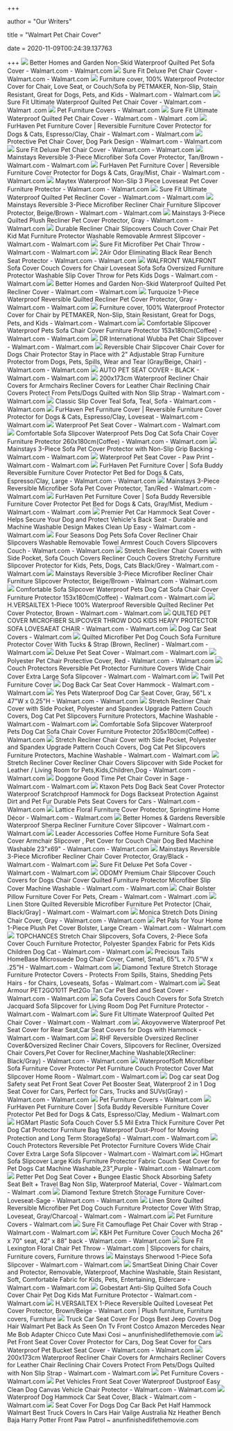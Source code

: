 +++
        
author = "Our Writers"
        
title = "Walmart Pet Chair Cover"
        
date = 2020-11-09T00:24:39.137763
        
+++
[ ![](https://i5.walmartimages.com/asr/e3024fc2-624b-4106-9c92-dbb44ce8b1dd_1.516df79b1ff504dcf2e035ecb54169ae.jpeg?odnWidth=612&odnHeight=612&odnBg=ffffff)](https://i5.walmartimages.com/asr/e3024fc2-624b-4106-9c92-dbb44ce8b1dd_1.516df79b1ff504dcf2e035ecb54169ae.jpeg?odnWidth=612&odnHeight=612&odnBg=ffffff) Better Homes and Garden Non-Skid Waterproof Quilted Pet Sofa Cover - Walmart.com  - Walmart.com
[ ![](https://i5.walmartimages.com/asr/6fe8ce39-0af1-4aba-a8de-3c17c79c4b8c_1.8d57f2f5de45f10d7ad9b37d939dfe19.jpeg?odnWidth=612&odnHeight=612&odnBg=ffffff)](https://i5.walmartimages.com/asr/6fe8ce39-0af1-4aba-a8de-3c17c79c4b8c_1.8d57f2f5de45f10d7ad9b37d939dfe19.jpeg?odnWidth=612&odnHeight=612&odnBg=ffffff) Sure Fit Deluxe Pet Chair Cover - Walmart.com - Walmart.com
[ ![](https://i5.walmartimages.com/asr/69a3c585-20ec-4d2b-b878-5f3fe05c587c_2.0ff0f5d4a79ca7b9d43219dffd15e9b0.jpeg?odnWidth=612&odnHeight=612&odnBg=ffffff)](https://i5.walmartimages.com/asr/69a3c585-20ec-4d2b-b878-5f3fe05c587c_2.0ff0f5d4a79ca7b9d43219dffd15e9b0.jpeg?odnWidth=612&odnHeight=612&odnBg=ffffff) Furniture cover, 100% Waterproof Protector Cover for Chair, Love Seat, or  Couch/Sofa by PETMAKER, Non-Slip, Stain Resistant, Great for Dogs, Pets,  and Kids - Walmart.com - Walmart.com
[ ![](https://i5.walmartimages.com/asr/1e6c9983-0eaf-44ed-a24a-56f3a2614eda_1.cff5515730308460c312d270ca53e72c.jpeg?odnWidth=612&odnHeight=612&odnBg=ffffff)](https://i5.walmartimages.com/asr/1e6c9983-0eaf-44ed-a24a-56f3a2614eda_1.cff5515730308460c312d270ca53e72c.jpeg?odnWidth=612&odnHeight=612&odnBg=ffffff) Sure Fit Ultimate Waterproof Quilted Pet Chair Cover - Walmart.com - Walmart .com
[ ![](https://i5.walmartimages.com/asr/9ce87f7c-df26-445c-9e08-04216361d93c_1.a9189df9ac76bc193012aeee6d43ec52.jpeg?odnHeight=200&odnWidth=200&odnBg=ffffff)](https://i5.walmartimages.com/asr/9ce87f7c-df26-445c-9e08-04216361d93c_1.a9189df9ac76bc193012aeee6d43ec52.jpeg?odnHeight=200&odnWidth=200&odnBg=ffffff) Pet Furniture Covers - Walmart.com
[ ![](https://i5.walmartimages.com/asr/54f640fe-7cf2-4f63-846d-0601e9e99524_1.30fb08f3e07e5362497259fe142010d8.jpeg?odnWidth=612&odnHeight=612&odnBg=ffffff)](https://i5.walmartimages.com/asr/54f640fe-7cf2-4f63-846d-0601e9e99524_1.30fb08f3e07e5362497259fe142010d8.jpeg?odnWidth=612&odnHeight=612&odnBg=ffffff) Sure Fit Ultimate Waterproof Quilted Pet Chair Cover - Walmart.com - Walmart .com
[ ![](https://i5.walmartimages.com/asr/6a25cb3b-02d6-4607-91b2-cc56bf6d88cc_1.bfaf7b076e2e67c6fde54b00f3e55658.jpeg?odnWidth=612&odnHeight=612&odnBg=ffffff)](https://i5.walmartimages.com/asr/6a25cb3b-02d6-4607-91b2-cc56bf6d88cc_1.bfaf7b076e2e67c6fde54b00f3e55658.jpeg?odnWidth=612&odnHeight=612&odnBg=ffffff) FurHaven Pet Furniture Cover | Reversible Furniture Cover Protector for  Dogs & Cats, Espresso/Clay, Chair - Walmart.com - Walmart.com
[ ![](https://i5.walmartimages.com/asr/24ec8966-3f3d-4a25-a33a-5f6ef3e14d07_1.9400cf68222b9fb6bcee8e09f5308480.jpeg?odnWidth=612&odnHeight=612&odnBg=ffffff)](https://i5.walmartimages.com/asr/24ec8966-3f3d-4a25-a33a-5f6ef3e14d07_1.9400cf68222b9fb6bcee8e09f5308480.jpeg?odnWidth=612&odnHeight=612&odnBg=ffffff) Protective Pet Chair Cover, Dog Park Design - Walmart.com - Walmart.com
[ ![](https://i5.walmartimages.com/asr/541d26af-d0ff-4c5c-9824-3b0ea97c2dfd_1.a46ab4009a58aeb55892089944df61c4.jpeg?odnWidth=612&odnHeight=612&odnBg=ffffff)](https://i5.walmartimages.com/asr/541d26af-d0ff-4c5c-9824-3b0ea97c2dfd_1.a46ab4009a58aeb55892089944df61c4.jpeg?odnWidth=612&odnHeight=612&odnBg=ffffff) Sure Fit Deluxe Pet Chair Cover - Walmart.com - Walmart.com
[ ![](https://i5.walmartimages.com/asr/7ad82f56-851f-4c30-93a8-4c00bfb7b7b4_1.20be9fd10c46fb1754d18fead20929b5.jpeg?odnWidth=612&odnHeight=612&odnBg=ffffff)](https://i5.walmartimages.com/asr/7ad82f56-851f-4c30-93a8-4c00bfb7b7b4_1.20be9fd10c46fb1754d18fead20929b5.jpeg?odnWidth=612&odnHeight=612&odnBg=ffffff) Mainstays Reversible 3-Piece Microfiber Sofa Cover Protector, Tan/Brown -  Walmart.com - Walmart.com
[ ![](https://i5.walmartimages.com/asr/efc78259-f09e-4574-9c28-402a250b2df4_1.a6043a58b3183dc3b3f9863ec3c28ed4.jpeg?odnWidth=612&odnHeight=612&odnBg=ffffff)](https://i5.walmartimages.com/asr/efc78259-f09e-4574-9c28-402a250b2df4_1.a6043a58b3183dc3b3f9863ec3c28ed4.jpeg?odnWidth=612&odnHeight=612&odnBg=ffffff) FurHaven Pet Furniture Cover | Reversible Furniture Cover Protector for  Dogs & Cats, Gray/Mist, Chair - Walmart.com - Walmart.com
[ ![](https://i5.walmartimages.com/asr/fdb816df-6c2c-4e2d-b4a4-362015701217_1.6b44e1b3a3e89711b58192ec5f472aaa.jpeg?odnWidth=612&odnHeight=612&odnBg=ffffff)](https://i5.walmartimages.com/asr/fdb816df-6c2c-4e2d-b4a4-362015701217_1.6b44e1b3a3e89711b58192ec5f472aaa.jpeg?odnWidth=612&odnHeight=612&odnBg=ffffff) Maytex Waterproof Non-Slip 3 Piece Loveseat Pet Cover Furniture Protector -  Walmart.com - Walmart.com
[ ![](https://i5.walmartimages.com/asr/0d2a1617-efaf-48e6-a60c-738149654581_1.8c703eed6723109290e2fec5fb3db473.jpeg)](https://i5.walmartimages.com/asr/0d2a1617-efaf-48e6-a60c-738149654581_1.8c703eed6723109290e2fec5fb3db473.jpeg) Sure Fit Ultimate Waterproof Quilted Pet Recliner Cover - Walmart.com -  Walmart.com
[ ![](https://i5.walmartimages.com/asr/087541f6-b16d-4966-8a36-13e1f228f5e7_1.9b30a397962527fa3de848c9f96ecc65.jpeg?odnWidth=612&odnHeight=612&odnBg=ffffff)](https://i5.walmartimages.com/asr/087541f6-b16d-4966-8a36-13e1f228f5e7_1.9b30a397962527fa3de848c9f96ecc65.jpeg?odnWidth=612&odnHeight=612&odnBg=ffffff) Mainstays Reversible 3-Piece Microfiber Recliner Chair Furniture Slipcover  Protector, Beige/Brown - Walmart.com - Walmart.com
[ ![](https://i5.walmartimages.com/asr/0eaadabb-f415-49a7-b9f4-778df690caa4_2.3e8e7896874200c4b7517098a120efe4.jpeg?odnWidth=612&odnHeight=612&odnBg=ffffff)](https://i5.walmartimages.com/asr/0eaadabb-f415-49a7-b9f4-778df690caa4_2.3e8e7896874200c4b7517098a120efe4.jpeg?odnWidth=612&odnHeight=612&odnBg=ffffff) Mainstays 3-Piece Quilted Plush Recliner Pet Cover Protector, Gray - Walmart.com  - Walmart.com
[ ![](https://i5.walmartimages.com/asr/d60edd2e-96b7-430f-af5b-49b57d873a0b.126ac5fd99468afd6e6c7dd3634f7de6.jpeg?odnWidth=612&odnHeight=612&odnBg=ffffff)](https://i5.walmartimages.com/asr/d60edd2e-96b7-430f-af5b-49b57d873a0b.126ac5fd99468afd6e6c7dd3634f7de6.jpeg?odnWidth=612&odnHeight=612&odnBg=ffffff) Durable Recliner Chair Slipcovers Couch Cover Chair Pet Kid Mat Furniture  Protector Washable Removable Armrest Slipcover - Walmart.com - Walmart.com
[ ![](https://i5.walmartimages.com/asr/0423c1d5-42f2-429e-ab79-b27183f40d61_1.7326d4694101c324ef601144363c31b9.jpeg?odnWidth=612&odnHeight=612&odnBg=ffffff)](https://i5.walmartimages.com/asr/0423c1d5-42f2-429e-ab79-b27183f40d61_1.7326d4694101c324ef601144363c31b9.jpeg?odnWidth=612&odnHeight=612&odnBg=ffffff) Sure Fit Microfiber Pet Chair Throw - Walmart.com - Walmart.com
[ ![](https://i5.walmartimages.com/asr/84aee07a-1f9d-475f-a85a-a03d2a35daed_1.1f13fefec0c60461e2bc686af4885512.jpeg?odnWidth=612&odnHeight=612&odnBg=ffffff)](https://i5.walmartimages.com/asr/84aee07a-1f9d-475f-a85a-a03d2a35daed_1.1f13fefec0c60461e2bc686af4885512.jpeg?odnWidth=612&odnHeight=612&odnBg=ffffff) 2Air Odor Eliminating Black Rear Bench Seat Protector - Walmart.com -  Walmart.com
[ ![](https://i5.walmartimages.com/asr/f8f4803f-2770-4102-9b8e-ac9d46a8ad30_1.cc7279f288af90c83838babf0aaae1cb.jpeg?odnWidth=612&odnHeight=612&odnBg=ffffff)](https://i5.walmartimages.com/asr/f8f4803f-2770-4102-9b8e-ac9d46a8ad30_1.cc7279f288af90c83838babf0aaae1cb.jpeg?odnWidth=612&odnHeight=612&odnBg=ffffff) WALFRONT WALFRONT Sofa Cover Couch Covers for Chair Loveseat Sofa Sofa  Oversized Furniture Protector Washable Slip Cover Throw for Pets Kids Dogs  - Walmart.com - Walmart.com
[ ![](https://i5.walmartimages.com/asr/79234b32-09ac-4132-b212-d4ae144f4b78_1.e93c104d6f9d64163addd34d3178866d.jpeg?odnWidth=612&odnHeight=612&odnBg=ffffff)](https://i5.walmartimages.com/asr/79234b32-09ac-4132-b212-d4ae144f4b78_1.e93c104d6f9d64163addd34d3178866d.jpeg?odnWidth=612&odnHeight=612&odnBg=ffffff) Better Homes and Garden Non-Skid Waterproof Quilted Pet Recliner Cover -  Walmart.com - Walmart.com
[ ![](https://i5.walmartimages.com/asr/9b54812b-246e-4c82-bcc7-6045e2195a14_1.acd3b751be1a7948aa68fb1ad39313fc.jpeg?odnWidth=612&odnHeight=612&odnBg=ffffff)](https://i5.walmartimages.com/asr/9b54812b-246e-4c82-bcc7-6045e2195a14_1.acd3b751be1a7948aa68fb1ad39313fc.jpeg?odnWidth=612&odnHeight=612&odnBg=ffffff) Turquoize 1-Piece Waterproof Reversible Quilted Recliner Pet Cover  Protector, Gray - Walmart.com - Walmart.com
[ ![](https://i5.walmartimages.com/asr/e1df4ec0-1114-413c-b857-39957d075217_2.6c1df32bd9539b957a63afecc87a7efe.jpeg?odnWidth=612&odnHeight=612&odnBg=ffffff)](https://i5.walmartimages.com/asr/e1df4ec0-1114-413c-b857-39957d075217_2.6c1df32bd9539b957a63afecc87a7efe.jpeg?odnWidth=612&odnHeight=612&odnBg=ffffff) Furniture cover, 100% Waterproof Protector Cover for Chair by PETMAKER,  Non-Slip, Stain Resistant, Great for Dogs, Pets, and Kids - Walmart.com -  Walmart.com
[ ![](https://i5.walmartimages.com/asr/a7617794-9d8a-44c7-beb7-d48e4dc5c755.d5f781c2555a55b622f8a64e3cd6f853.jpeg?odnWidth=612&odnHeight=612&odnBg=ffffff)](https://i5.walmartimages.com/asr/a7617794-9d8a-44c7-beb7-d48e4dc5c755.d5f781c2555a55b622f8a64e3cd6f853.jpeg?odnWidth=612&odnHeight=612&odnBg=ffffff) Comfortable Slipcover Waterproof Pets Sofa Chair Cover Furniture Protector  153x180cm(Coffee) - Walmart.com - Walmart.com
[ ![](https://i5.walmartimages.com/asr/2e53e92e-ecd9-419c-82ad-d5398b0c542b_1.a4da0e303fb28013de0046b3670fb8b1.jpeg?odnWidth=612&odnHeight=612&odnBg=ffffff)](https://i5.walmartimages.com/asr/2e53e92e-ecd9-419c-82ad-d5398b0c542b_1.a4da0e303fb28013de0046b3670fb8b1.jpeg?odnWidth=612&odnHeight=612&odnBg=ffffff) DR International Wubba Pet Chair Slipcover - Walmart.com - Walmart.com
[ ![](https://i5.walmartimages.com/asr/0bd56388-d248-4f3a-903b-7e2e3ad25f43.30e39bf75532b200cef092913b8707e6.jpeg?odnWidth=612&odnHeight=612&odnBg=ffffff)](https://i5.walmartimages.com/asr/0bd56388-d248-4f3a-903b-7e2e3ad25f43.30e39bf75532b200cef092913b8707e6.jpeg?odnWidth=612&odnHeight=612&odnBg=ffffff) Reversible Chair Slipcover Chair Cover for Dogs Chair Protector Stay in  Place with 2" Adjustable Strap Furniture Protector from Dogs, Pets, Spills,  Wear and Tear (Gray/Beige, Chair) - Walmart.com - Walmart.com
[ ![](https://i5.walmartimages.com/asr/daec34fb-8725-4fbc-a9f6-4d88ef29bffa_1.20205fbc884e4a8f57406de18894688d.jpeg?odnWidth=612&odnHeight=612&odnBg=ffffff)](https://i5.walmartimages.com/asr/daec34fb-8725-4fbc-a9f6-4d88ef29bffa_1.20205fbc884e4a8f57406de18894688d.jpeg?odnWidth=612&odnHeight=612&odnBg=ffffff) AUTO PET SEAT COVER - BLACK - Walmart.com - Walmart.com
[ ![](https://i5.walmartimages.com/asr/6c768502-4e1c-4b69-8866-45406bfcf2cd.1670082768c5c5dbc23655bceca13974.jpeg?odnWidth=612&odnHeight=612&odnBg=ffffff)](https://i5.walmartimages.com/asr/6c768502-4e1c-4b69-8866-45406bfcf2cd.1670082768c5c5dbc23655bceca13974.jpeg?odnWidth=612&odnHeight=612&odnBg=ffffff) 200x173cm Waterproof Recliner Chair Covers for Armchairs Recliner Covers  for Leather Chair Reclining Chair Covers Protect From Pets/Dogs Quilted  with Non Slip Strap - Walmart.com - Walmart.com
[ ![](https://i5.walmartimages.com/asr/b1adfb64-f8ea-4914-ae2d-74481cbd5845_1.948294bd291c2f107c7f80b85d797268.jpeg?odnWidth=450&odnHeight=450&odnBg=ffffff)](https://i5.walmartimages.com/asr/b1adfb64-f8ea-4914-ae2d-74481cbd5845_1.948294bd291c2f107c7f80b85d797268.jpeg?odnWidth=450&odnHeight=450&odnBg=ffffff) Classic Slip Cover Teal Sofa, Teal, Sofa - Walmart.com - Walmart.com
[ ![](https://i5.walmartimages.com/asr/ecc7b641-a703-4c6e-b26c-7e42d011aac2_1.4eb1382e8b8141b537c64d9346ad973b.jpeg?odnWidth=612&odnHeight=612&odnBg=ffffff)](https://i5.walmartimages.com/asr/ecc7b641-a703-4c6e-b26c-7e42d011aac2_1.4eb1382e8b8141b537c64d9346ad973b.jpeg?odnWidth=612&odnHeight=612&odnBg=ffffff) FurHaven Pet Furniture Cover | Reversible Furniture Cover Protector for  Dogs & Cats, Espresso/Clay, Loveseat - Walmart.com - Walmart.com
[ ![](https://i5.walmartimages.com/asr/13cbc0c0-17f3-47c2-8748-c8e22e0de286_1.01db8b3e29ba2e42794cb9767a4465dd.jpeg?odnWidth=612&odnHeight=612&odnBg=ffffff)](https://i5.walmartimages.com/asr/13cbc0c0-17f3-47c2-8748-c8e22e0de286_1.01db8b3e29ba2e42794cb9767a4465dd.jpeg?odnWidth=612&odnHeight=612&odnBg=ffffff) Waterproof Pet Seat Cover - Walmart.com - Walmart.com
[ ![](https://i5.walmartimages.com/asr/cb18be3a-10dc-4457-8fc3-6f6a38410d33.90f4adc30572c97fafb8b85e85bb1cfc.jpeg?odnWidth=612&odnHeight=612&odnBg=ffffff)](https://i5.walmartimages.com/asr/cb18be3a-10dc-4457-8fc3-6f6a38410d33.90f4adc30572c97fafb8b85e85bb1cfc.jpeg?odnWidth=612&odnHeight=612&odnBg=ffffff) Comfortable Sofa Slipcover Waterproof Pets Dog Cat Sofa Chair Cover  Furniture Protector 260x180cm(Coffee) - Walmart.com - Walmart.com
[ ![](https://i5.walmartimages.com/asr/5051db7a-3cb9-4ce1-88ba-04219e0f6df2_1.ab51de25257e60fa3348262d671fff9e.jpeg?odnWidth=612&odnHeight=612&odnBg=ffffff)](https://i5.walmartimages.com/asr/5051db7a-3cb9-4ce1-88ba-04219e0f6df2_1.ab51de25257e60fa3348262d671fff9e.jpeg?odnWidth=612&odnHeight=612&odnBg=ffffff) Mainstays 3-Piece Sofa Pet Cover Protector with Non-Slip Grip Backing -  Walmart.com - Walmart.com
[ ![](https://i5.walmartimages.com/asr/29f75e2c-a7d4-4368-b516-9c1e48b9dc6e_1.22cae793cd1b9fbee6c1ed754f0b46d5.jpeg?odnWidth=612&odnHeight=612&odnBg=ffffff)](https://i5.walmartimages.com/asr/29f75e2c-a7d4-4368-b516-9c1e48b9dc6e_1.22cae793cd1b9fbee6c1ed754f0b46d5.jpeg?odnWidth=612&odnHeight=612&odnBg=ffffff) Waterproof Pet Seat Cover - Paw Print - Walmart.com - Walmart.com
[ ![](https://i5.walmartimages.com/asr/b6dae150-bbf7-4321-bada-954c30a15943_1.c5339c398eddef82573723cd1b41c36f.jpeg?odnWidth=612&odnHeight=612&odnBg=ffffff)](https://i5.walmartimages.com/asr/b6dae150-bbf7-4321-bada-954c30a15943_1.c5339c398eddef82573723cd1b41c36f.jpeg?odnWidth=612&odnHeight=612&odnBg=ffffff) FurHaven Pet Furniture Cover | Sofa Buddy Reversible Furniture Cover  Protector Pet Bed for Dogs & Cats, Espresso/Clay, Large - Walmart.com -  Walmart.com
[ ![](https://i5.walmartimages.com/asr/9c696b4a-8614-4795-9871-5000b2b23cf8_1.de3a76c39e5cfb1b3896d6d78db94c3d.jpeg?odnWidth=612&odnHeight=612&odnBg=ffffff)](https://i5.walmartimages.com/asr/9c696b4a-8614-4795-9871-5000b2b23cf8_1.de3a76c39e5cfb1b3896d6d78db94c3d.jpeg?odnWidth=612&odnHeight=612&odnBg=ffffff) Mainstays 3-Piece Reversible Microfiber Sofa Pet Cover Protector, Tan/Red -  Walmart.com - Walmart.com
[ ![](https://i5.walmartimages.com/asr/8aaf46f1-a10c-4d8e-a665-e868c2f0df33_1.0be9b261e2a85a7d08ffd46f9ac93ed4.jpeg?odnWidth=612&odnHeight=612&odnBg=ffffff)](https://i5.walmartimages.com/asr/8aaf46f1-a10c-4d8e-a665-e868c2f0df33_1.0be9b261e2a85a7d08ffd46f9ac93ed4.jpeg?odnWidth=612&odnHeight=612&odnBg=ffffff) FurHaven Pet Furniture Cover | Sofa Buddy Reversible Furniture Cover  Protector Pet Bed for Dogs & Cats, Gray/Mist, Medium - Walmart.com - Walmart .com
[ ![](https://i5.walmartimages.com/asr/cde4c111-949a-4262-ae92-8804c4bd1199.d642f0e99ea8b98a22304ef3b393364d.jpeg?odnWidth=612&odnHeight=612&odnBg=ffffff)](https://i5.walmartimages.com/asr/cde4c111-949a-4262-ae92-8804c4bd1199.d642f0e99ea8b98a22304ef3b393364d.jpeg?odnWidth=612&odnHeight=612&odnBg=ffffff) Premier Pet Car Hammock Seat Cover - Helps Secure Your Dog and Protect  Vehicle's Back Seat - Durable and Machine Washable Design Makes Clean Up  Easy - Walmart.com - Walmart.com
[ ![](https://i5.walmartimages.com/asr/530ba29d-feae-4b2d-9470-5a28d6608669.264d1311ed5098d0f47f01f85134747b.jpeg?odnWidth=612&odnHeight=612&odnBg=ffffff)](https://i5.walmartimages.com/asr/530ba29d-feae-4b2d-9470-5a28d6608669.264d1311ed5098d0f47f01f85134747b.jpeg?odnWidth=612&odnHeight=612&odnBg=ffffff) Four Seasons Dog Pets Sofa Cover Recliner Chair Slipcovers Washable  Removable Towel Armrest Couch Covers Slipcovers Couch - Walmart.com -  Walmart.com
[ ![](https://i5.walmartimages.com/asr/13c04bcc-1253-49a4-b58c-395b74908658.9b0e5466eeacae726facb936da76d972.jpeg?odnWidth=612&odnHeight=612&odnBg=ffffff)](https://i5.walmartimages.com/asr/13c04bcc-1253-49a4-b58c-395b74908658.9b0e5466eeacae726facb936da76d972.jpeg?odnWidth=612&odnHeight=612&odnBg=ffffff) Stretch Recliner Chair Covers with Side Pocket, Sofa Couch Covers Recliner  Couch Covers Stretchy Furniture Slipcover Protector for Kids, Pets, Dogs,  Cats Black/Grey - Walmart.com - Walmart.com
[ ![](https://i5.walmartimages.com/asr/f8310392-b872-4951-95de-8670e3947b9a_1.6120d2c3872d05b105ddebb030061005.jpeg)](https://i5.walmartimages.com/asr/f8310392-b872-4951-95de-8670e3947b9a_1.6120d2c3872d05b105ddebb030061005.jpeg) Mainstays Reversible 3-Piece Microfiber Recliner Chair Furniture Slipcover  Protector, Beige/Brown - Walmart.com - Walmart.com
[ ![](https://i5.walmartimages.com/asr/b102149f-57be-4c2f-87e5-1d166f18104b_1.fc6f79c97521701d8d385ff8d59610d4.jpeg?odnWidth=612&odnHeight=612&odnBg=ffffff)](https://i5.walmartimages.com/asr/b102149f-57be-4c2f-87e5-1d166f18104b_1.fc6f79c97521701d8d385ff8d59610d4.jpeg?odnWidth=612&odnHeight=612&odnBg=ffffff) Comfortable Sofa Slipcover Waterproof Pets Dog Cat Sofa Chair Cover  Furniture Protector 153x180cm(Coffee) - Walmart.com - Walmart.com
[ ![](https://i5.walmartimages.com/asr/475cac3e-ac15-43b3-ac5d-3e1c98af536e_1.cf957125bf9039207d707021cf86b3ec.jpeg?odnWidth=612&odnHeight=612&odnBg=ffffff)](https://i5.walmartimages.com/asr/475cac3e-ac15-43b3-ac5d-3e1c98af536e_1.cf957125bf9039207d707021cf86b3ec.jpeg?odnWidth=612&odnHeight=612&odnBg=ffffff) H.VERSAILTEX 1-Piece 100% Waterproof Reversible Quilted Recliner Pet Cover  Protector, Brown - Walmart.com - Walmart.com
[ ![](https://i5.walmartimages.com/asr/749c4588-101a-4454-b3e6-6cb78fa6db8c_1.5ef0b787a3ba76f05c604e13fc02bb23.jpeg?odnWidth=612&odnHeight=612&odnBg=ffffff)](https://i5.walmartimages.com/asr/749c4588-101a-4454-b3e6-6cb78fa6db8c_1.5ef0b787a3ba76f05c604e13fc02bb23.jpeg?odnWidth=612&odnHeight=612&odnBg=ffffff) QUILTED PET COVER MICROFIBER SLIPCOVER THROW DOG KIDS HEAVY PROTECTOR SOFA  LOVESAEAT CHAIR - Walmart.com - Walmart.com
[ ![](https://i5.walmartimages.com/dfw/4ff9c6c9-edcd/k2-_472dd6f3-3d21-49d9-a6e2-fe510f7f65c3.v1.png?odnWidth=1360&odnHeight=410&odnBg=ffffff)](https://i5.walmartimages.com/dfw/4ff9c6c9-edcd/k2-_472dd6f3-3d21-49d9-a6e2-fe510f7f65c3.v1.png?odnWidth=1360&odnHeight=410&odnBg=ffffff) Dog Car Seat Covers - Walmart.com
[ ![](https://i5.walmartimages.com/asr/ba345268-87b2-4c17-b0bf-3f4576a74395_1.861268af6f867ddca5728569e049c5cd.jpeg?odnWidth=612&odnHeight=612&odnBg=ffffff)](https://i5.walmartimages.com/asr/ba345268-87b2-4c17-b0bf-3f4576a74395_1.861268af6f867ddca5728569e049c5cd.jpeg?odnWidth=612&odnHeight=612&odnBg=ffffff) Quilted Microfiber Pet Dog Couch Sofa Furniture Protector Cover With Tucks  & Strap (Brown, Recliner) - Walmart.com - Walmart.com
[ ![](https://i5.walmartimages.com/asr/92847478-673f-4223-a65d-60a922c31c9d_1.c4f2f8fa05f5cc56cd6c8345468de890.jpeg)](https://i5.walmartimages.com/asr/92847478-673f-4223-a65d-60a922c31c9d_1.c4f2f8fa05f5cc56cd6c8345468de890.jpeg) Deluxe Pet Seat Cover - Walmart.com - Walmart.com
[ ![](https://i5.walmartimages.com/asr/73e08311-db6b-466c-a72f-d065cde64de5_1.496cd33085299cd243ffc3efa6cd2ce9.jpeg?odnWidth=612&odnHeight=612&odnBg=ffffff)](https://i5.walmartimages.com/asr/73e08311-db6b-466c-a72f-d065cde64de5_1.496cd33085299cd243ffc3efa6cd2ce9.jpeg?odnWidth=612&odnHeight=612&odnBg=ffffff) Polyester Pet Chair Protective Cover, Red - Walmart.com - Walmart.com
[ ![](https://i5.walmartimages.com/asr/09b44e62-358b-4861-a44c-dc98d3a25309.ef41e55ba428979c23b77de884cbf110.jpeg?odnWidth=612&odnHeight=612&odnBg=ffffff)](https://i5.walmartimages.com/asr/09b44e62-358b-4861-a44c-dc98d3a25309.ef41e55ba428979c23b77de884cbf110.jpeg?odnWidth=612&odnHeight=612&odnBg=ffffff) Couch Protectors Reversible Pet Protector Furniture Covers Wide Chair Cover  Extra Large Sofa Slipcover - Walmart.com - Walmart.com
[ ![](https://www.touchofclass.com/images/xxl/P432-003.jpg?v=101470278041-2)](https://www.touchofclass.com/images/xxl/P432-003.jpg?v=101470278041-2) Twill Pet Furniture Cover
[ ![](https://i5.walmartimages.com/asr/5fd82aa3-34c7-44db-90d4-43696b1b5cb1_1.a47435b805f6e18eb8b609ab93dab8ba.jpeg?odnWidth=612&odnHeight=612&odnBg=ffffff)](https://i5.walmartimages.com/asr/5fd82aa3-34c7-44db-90d4-43696b1b5cb1_1.a47435b805f6e18eb8b609ab93dab8ba.jpeg?odnWidth=612&odnHeight=612&odnBg=ffffff) Dog Back Car Seat Cover Hammock - Walmart.com - Walmart.com
[ ![](https://i5.walmartimages.com/asr/417f8229-f9bb-4c2c-b446-3cc9f355fcc0_1.1635b50c1f6605bde40112e6b2c389a8.jpeg?odnWidth=612&odnHeight=612&odnBg=ffffff)](https://i5.walmartimages.com/asr/417f8229-f9bb-4c2c-b446-3cc9f355fcc0_1.1635b50c1f6605bde40112e6b2c389a8.jpeg?odnWidth=612&odnHeight=612&odnBg=ffffff) Yes Pets Waterproof Dog Car Seat Cover, Gray, 56"L x 47"W x 0.25"H - Walmart.com  - Walmart.com
[ ![](https://i5.walmartimages.com/asr/1e566072-4ae7-4e2d-bdad-1b1b6599dae8_1.d90a936478d3881eabf107e9f13fe14e.jpeg?odnWidth=612&odnHeight=612&odnBg=ffffff)](https://i5.walmartimages.com/asr/1e566072-4ae7-4e2d-bdad-1b1b6599dae8_1.d90a936478d3881eabf107e9f13fe14e.jpeg?odnWidth=612&odnHeight=612&odnBg=ffffff) Stretch Recliner Chair Cover with Side Pocket, Polyester and Spandex  Upgrade Pattern Couch Covers, Dog Cat Pet Slipcovers Furniture Protectors,  Machine Washable - Walmart.com - Walmart.com
[ ![](https://i5.walmartimages.com/asr/42180fa5-73bb-47d9-b8b3-0d869732c6c0_1.ed99b1387b7fba5381a61a0053dc8161.jpeg?odnWidth=450&odnHeight=450&odnBg=ffffff)](https://i5.walmartimages.com/asr/42180fa5-73bb-47d9-b8b3-0d869732c6c0_1.ed99b1387b7fba5381a61a0053dc8161.jpeg?odnWidth=450&odnHeight=450&odnBg=ffffff) Comfortable Sofa Slipcover Waterproof Pets Dog Cat Sofa Chair Cover  Furniture Protector 205x180cm(Coffee) - Walmart.com
[ ![](https://i5.walmartimages.com/asr/ca77008b-eab7-468f-8871-e0a05114d1eb_1.d6899e03e79ee0544f1d2a6bb76778f9.jpeg?odnWidth=612&odnHeight=612&odnBg=ffffff)](https://i5.walmartimages.com/asr/ca77008b-eab7-468f-8871-e0a05114d1eb_1.d6899e03e79ee0544f1d2a6bb76778f9.jpeg?odnWidth=612&odnHeight=612&odnBg=ffffff) Stretch Recliner Chair Cover with Side Pocket, Polyester and Spandex  Upgrade Pattern Couch Covers, Dog Cat Pet Slipcovers Furniture Protectors,  Machine Washable - Walmart.com - Walmart.com
[ ![](https://i5.walmartimages.com/asr/989a45a3-2ad2-4db1-9d96-7a15b8bc80c6_1.4d40f578acabde458e4e28a9ad052d01.jpeg?odnWidth=612&odnHeight=612&odnBg=ffffff)](https://i5.walmartimages.com/asr/989a45a3-2ad2-4db1-9d96-7a15b8bc80c6_1.4d40f578acabde458e4e28a9ad052d01.jpeg?odnWidth=612&odnHeight=612&odnBg=ffffff) Stretch Recliner Cover Recliner Chair Covers Slipcover with Side Pocket for  Leather / Living Room for Pets,Kids,Children,Dog - Walmart.com - Walmart.com
[ ![](https://i5.walmartimages.com/asr/34c1e4ec-6fc0-4542-85e1-cd91227fd237_1.04dc04357de045911a9d607c064bd92c.jpeg?odnWidth=612&odnHeight=612&odnBg=ffffff)](https://i5.walmartimages.com/asr/34c1e4ec-6fc0-4542-85e1-cd91227fd237_1.04dc04357de045911a9d607c064bd92c.jpeg?odnWidth=612&odnHeight=612&odnBg=ffffff) Doggone Good Time Pet Chair Cover in Sage - Walmart.com - Walmart.com
[ ![](https://i5.walmartimages.com/asr/4b9a99e6-d9f8-47a1-ab4d-a71ddd14d4b4.1b30dd3ae0b2c43b8944fa0250821a6c.jpeg?odnWidth=612&odnHeight=612&odnBg=ffffff)](https://i5.walmartimages.com/asr/4b9a99e6-d9f8-47a1-ab4d-a71ddd14d4b4.1b30dd3ae0b2c43b8944fa0250821a6c.jpeg?odnWidth=612&odnHeight=612&odnBg=ffffff) Ktaxon Pets Dog Back Seat Cover Protector Waterproof Scratchproof Hammock  for Dogs Backseat Protection Against Dirt and Pet Fur Durable Pets Seat  Covers for Cars - Walmart.com - Walmart.com
[ ![](https://i5.walmartimages.com/asr/394523aa-cb84-421d-a7de-c8bad801d1cb_1.83b7a722535d1e37afbcab2a874c03d3.jpeg?odnWidth=612&odnHeight=612&odnBg=ffffff)](https://i5.walmartimages.com/asr/394523aa-cb84-421d-a7de-c8bad801d1cb_1.83b7a722535d1e37afbcab2a874c03d3.jpeg?odnWidth=612&odnHeight=612&odnBg=ffffff) Lattice Floral Furniture Cover Protector, Springtime Home Décor - Walmart.com  - Walmart.com
[ ![](https://i5.walmartimages.com/asr/57269c20-4139-4162-9e49-e3dbaabfdde1_1.303d15b4d4bf2660fd1df6f6da8e2727.jpeg?odnWidth=612&odnHeight=612&odnBg=ffffff)](https://i5.walmartimages.com/asr/57269c20-4139-4162-9e49-e3dbaabfdde1_1.303d15b4d4bf2660fd1df6f6da8e2727.jpeg?odnWidth=612&odnHeight=612&odnBg=ffffff) Better Homes & Gardens Reversible Waterproof Sherpa Recliner Furniture  Cover Slipcover - Walmart.com - Walmart.com
[ ![](https://i5.walmartimages.com/asr/65a508d3-dbb6-4ddf-95f0-5c5283d98a52_1.8a7e7bbde264ae7978e9bd9a83ade6f4.jpeg?odnWidth=612&odnHeight=612&odnBg=ffffff)](https://i5.walmartimages.com/asr/65a508d3-dbb6-4ddf-95f0-5c5283d98a52_1.8a7e7bbde264ae7978e9bd9a83ade6f4.jpeg?odnWidth=612&odnHeight=612&odnBg=ffffff) Leader Accessories Coffee Home Furniture Sofa Seat Cover Armchair Slipcover  , Pet Cover for Couch Chair Dog Bed Machine Washable 23"x69" - Walmart.com  - Walmart.com
[ ![](https://i5.walmartimages.com/asr/6baad7ee-be2e-4787-bfd6-4ca3dc3b9fb1_1.1f939edeca945e499aae0b42ebed5f6f.jpeg?odnWidth=612&odnHeight=612&odnBg=ffffff)](https://i5.walmartimages.com/asr/6baad7ee-be2e-4787-bfd6-4ca3dc3b9fb1_1.1f939edeca945e499aae0b42ebed5f6f.jpeg?odnWidth=612&odnHeight=612&odnBg=ffffff) Mainstays Reversible 3-Piece Microfiber Recliner Chair Cover Protector,  Gray/Black - Walmart.com - Walmart.com
[ ![](https://i5.walmartimages.com/asr/da78bb4f-8787-4db5-a308-50c010548e60.40f2b9ef5a3d86a01282af14f1847a8b.jpeg?odnWidth=612&odnHeight=612&odnBg=ffffff)](https://i5.walmartimages.com/asr/da78bb4f-8787-4db5-a308-50c010548e60.40f2b9ef5a3d86a01282af14f1847a8b.jpeg?odnWidth=612&odnHeight=612&odnBg=ffffff) Sure Fit Deluxe Pet Sofa Cover - Walmart.com - Walmart.com
[ ![](https://i5.walmartimages.com/asr/3c12b1b7-7c21-4708-b511-27cfbb5f1b91_1.9fde8d9e2ff4c88077632c8b5e06fe80.jpeg?odnWidth=612&odnHeight=612&odnBg=ffffff)](https://i5.walmartimages.com/asr/3c12b1b7-7c21-4708-b511-27cfbb5f1b91_1.9fde8d9e2ff4c88077632c8b5e06fe80.jpeg?odnWidth=612&odnHeight=612&odnBg=ffffff) ODOMY Premium Chair Slipcover Couch Covers for Dogs Chair Cover Quilted  Furniture Protector Microfiber Slip Cover Machine Washable - Walmart.com -  Walmart.com
[ ![](https://i5.walmartimages.com/asr/7c59dc7d-9031-49c5-85c0-7af7b2d569c6_1.e94bc820cd7af19d78a9eec1e88ec09f.jpeg?odnWidth=612&odnHeight=612&odnBg=ffffff)](https://i5.walmartimages.com/asr/7c59dc7d-9031-49c5-85c0-7af7b2d569c6_1.e94bc820cd7af19d78a9eec1e88ec09f.jpeg?odnWidth=612&odnHeight=612&odnBg=ffffff) Chair Bolster Pillow Furniture Cover For Pets, Cream - Walmart.com - Walmart .com
[ ![](https://i5.walmartimages.com/asr/75063dcb-028e-43d0-8def-a3163c4b173f_1.e43e9116b18e8e9c67f53be4eb535712.jpeg?odnWidth=612&odnHeight=612&odnBg=ffffff)](https://i5.walmartimages.com/asr/75063dcb-028e-43d0-8def-a3163c4b173f_1.e43e9116b18e8e9c67f53be4eb535712.jpeg?odnWidth=612&odnHeight=612&odnBg=ffffff) Linen Store Quilted Reversible Microfiber Furniture Pet Protector [Chair,  Black/Gray] - Walmart.com - Walmart.com
[ ![](https://i5.walmartimages.com/asr/75178d19-f9c0-46e9-8d16-f3643d8b4168_1.acabdd47c74ffba9db73af48601d61e5.jpeg?odnWidth=612&odnHeight=612&odnBg=ffffff)](https://i5.walmartimages.com/asr/75178d19-f9c0-46e9-8d16-f3643d8b4168_1.acabdd47c74ffba9db73af48601d61e5.jpeg?odnWidth=612&odnHeight=612&odnBg=ffffff) Monica Stretch Dots Dining Chair Cover, Gray - Walmart.com - Walmart.com
[ ![](https://i5.walmartimages.com/asr/882a909b-7e7d-4955-a0c8-6f223ef67b1d_3.30bbbd6177ebe27c37ba90e27d848de4.jpeg?odnWidth=612&odnHeight=612&odnBg=ffffff)](https://i5.walmartimages.com/asr/882a909b-7e7d-4955-a0c8-6f223ef67b1d_3.30bbbd6177ebe27c37ba90e27d848de4.jpeg?odnWidth=612&odnHeight=612&odnBg=ffffff) Pet Pals for Your Home 1-Piece Plush Pet Cover Bolster, Large Cream -  Walmart.com - Walmart.com
[ ![](https://i5.walmartimages.com/asr/0cadc7aa-ae97-46a6-89e6-d3b6084d77a3.418067580f6dedc8a5776f45e4f6cddc.jpeg?odnWidth=612&odnHeight=612&odnBg=ffffff)](https://i5.walmartimages.com/asr/0cadc7aa-ae97-46a6-89e6-d3b6084d77a3.418067580f6dedc8a5776f45e4f6cddc.jpeg?odnWidth=612&odnHeight=612&odnBg=ffffff) TOPCHANCES Stretch Chair Slipcovers, Sofa Covers, 2-Piece Sofa Cover Couch  Furniture Protector, Polyester Spandex Fabric for Pets Kids Children Dog  Cat - Walmart.com - Walmart.com
[ ![](https://i5.walmartimages.com/asr/29149b0f-5df4-42b2-b5c2-10138b717503_2.4a39598e2c05322e729c3c08748b2008.jpeg?odnWidth=612&odnHeight=612&odnBg=ffffff)](https://i5.walmartimages.com/asr/29149b0f-5df4-42b2-b5c2-10138b717503_2.4a39598e2c05322e729c3c08748b2008.jpeg?odnWidth=612&odnHeight=612&odnBg=ffffff) Precious Tails HomeBase Microsuede Dog Chair Cover, Camel, Small, 65"L x  70.5"W x .25"H - Walmart.com - Walmart.com
[ ![](https://i5.walmartimages.com/asr/e0ad83d7-23d2-499c-b369-b8ec2609d96a_1.8152f2a778afb3fc869839afbd4da976.jpeg?odnWidth=612&odnHeight=612&odnBg=ffffff)](https://i5.walmartimages.com/asr/e0ad83d7-23d2-499c-b369-b8ec2609d96a_1.8152f2a778afb3fc869839afbd4da976.jpeg?odnWidth=612&odnHeight=612&odnBg=ffffff) Diamond Texture Stretch Storage Furniture Protector Covers - Protects From  Spills, Stains, Shedding Pets Hairs - for Chairs, Loveseats, Sofas - Walmart.com  - Walmart.com
[ ![](https://i5.walmartimages.com/asr/e6194739-a400-48a6-b969-be0c0a78f55e.494baf31fc8317fb2c2ab65f34c12c63.jpeg?odnWidth=612&odnHeight=612&odnBg=ffffff)](https://i5.walmartimages.com/asr/e6194739-a400-48a6-b969-be0c0a78f55e.494baf31fc8317fb2c2ab65f34c12c63.jpeg?odnWidth=612&odnHeight=612&odnBg=ffffff) Seat Armour PET2GO101T Pet2Go Tan Car Pet Bed and Seat Cover - Walmart.com  - Walmart.com
[ ![](https://i5.walmartimages.com/asr/1f6299ef-f0b9-4b6a-8ddd-bab2b32f3e41_1.08df3b4d6b24692c3fc93a29ea0d8d6a.jpeg?odnWidth=612&odnHeight=612&odnBg=ffffff)](https://i5.walmartimages.com/asr/1f6299ef-f0b9-4b6a-8ddd-bab2b32f3e41_1.08df3b4d6b24692c3fc93a29ea0d8d6a.jpeg?odnWidth=612&odnHeight=612&odnBg=ffffff) Sofa Covers Couch Covers for Sofa Stretch Jacquard Sofa Slipcover for  Living Room Dog Pet Furniture Protector - Walmart.com - Walmart.com
[ ![](https://i5.walmartimages.com/asr/1ef8dde0-a397-4cbd-ad0f-9d7e47821b62_1.f10ccf00a4f99d19851db1034b254ca9.jpeg?odnWidth=612&odnHeight=612&odnBg=ffffff)](https://i5.walmartimages.com/asr/1ef8dde0-a397-4cbd-ad0f-9d7e47821b62_1.f10ccf00a4f99d19851db1034b254ca9.jpeg?odnWidth=612&odnHeight=612&odnBg=ffffff) Sure Fit Ultimate Waterproof Quilted Pet Chair Cover - Walmart.com - Walmart .com
[ ![](https://i5.walmartimages.com/asr/53d24b53-f971-466c-aa5b-cdbcc04b3d67_1.779752210885df45bf54b6b4485aceb3.jpeg?odnWidth=612&odnHeight=612&odnBg=ffffff)](https://i5.walmartimages.com/asr/53d24b53-f971-466c-aa5b-cdbcc04b3d67_1.779752210885df45bf54b6b4485aceb3.jpeg?odnWidth=612&odnHeight=612&odnBg=ffffff) Akoyovwerve Waterproof Pet Seat Cover for Rear Seat,Car Seat Covers for  Dogs with Hammock - Walmart.com - Walmart.com
[ ![](https://i5.walmartimages.com/asr/ae069725-34c9-4260-9a8c-2a5deb45c4ad_1.001a20ea5d9fc77fcb2c10844cdc38c2.jpeg?odnWidth=612&odnHeight=612&odnBg=ffffff)](https://i5.walmartimages.com/asr/ae069725-34c9-4260-9a8c-2a5deb45c4ad_1.001a20ea5d9fc77fcb2c10844cdc38c2.jpeg?odnWidth=612&odnHeight=612&odnBg=ffffff) RHF Reversible Oversized Recliner Cover&Oversized Recliner Chair Covers, Slipcovers for Recliner, Oversized Chair Covers,Pet Cover for  Recliner,Machine Washable(XRecliner: Black/Gray) - Walmart.com - Walmart.com
[ ![](https://i5.walmartimages.com/asr/d682f9da-2915-4676-9627-9892b7a84083_1.e148ff01c09fe3c39afa185b84385ee6.jpeg?odnWidth=612&odnHeight=612&odnBg=ffffff)](https://i5.walmartimages.com/asr/d682f9da-2915-4676-9627-9892b7a84083_1.e148ff01c09fe3c39afa185b84385ee6.jpeg?odnWidth=612&odnHeight=612&odnBg=ffffff) WaterproofSoft Microfiber Sofa Furniture Cover Protector Pet Furniture  Couch Protector Cover Mat Slipcover Home Room - Walmart.com - Walmart.com
[ ![](https://i5.walmartimages.com/asr/fc891ca4-145c-4e60-bc45-2bdbeb2707eb.e4cbe2386fa534c723bbf9878f871262.jpeg?odnWidth=612&odnHeight=612&odnBg=ffffff)](https://i5.walmartimages.com/asr/fc891ca4-145c-4e60-bc45-2bdbeb2707eb.e4cbe2386fa534c723bbf9878f871262.jpeg?odnWidth=612&odnHeight=612&odnBg=ffffff) Dog car seat Dog Safety seat Pet Front Seat Cover Pet Booster Seat,  Waterproof 2 in 1 Dog Seat Cover for Cars, Perfect for Cars, Trucks and  SUVs(Gray) - Walmart.com - Walmart.com
[ ![](https://i5.walmartimages.com/asr/8b13cd64-3515-40cf-8633-e37d7260ce66_1.2c9fa773f4db9c36a494d439e793b6ae.jpeg?odnHeight=200&odnWidth=200&odnBg=ffffff)](https://i5.walmartimages.com/asr/8b13cd64-3515-40cf-8633-e37d7260ce66_1.2c9fa773f4db9c36a494d439e793b6ae.jpeg?odnHeight=200&odnWidth=200&odnBg=ffffff) Pet Furniture Covers - Walmart.com
[ ![](https://i5.walmartimages.com/asr/47276b24-64ee-4119-868d-4e3ef875407d_1.20b8e209fba5d4443047351e23345de4.jpeg?odnWidth=450&odnHeight=450&odnBg=ffffff)](https://i5.walmartimages.com/asr/47276b24-64ee-4119-868d-4e3ef875407d_1.20b8e209fba5d4443047351e23345de4.jpeg?odnWidth=450&odnHeight=450&odnBg=ffffff) FurHaven Pet Furniture Cover | Sofa Buddy Reversible Furniture Cover  Protector Pet Bed for Dogs & Cats, Espresso/Clay, Medium - Walmart.com
[ ![](https://i5.walmartimages.com/asr/3969732d-6dcb-48bc-bb00-19bf7bddbad7_1.d2a0fa09ed4cfe853f1e375b1383feaa.jpeg?odnWidth=612&odnHeight=612&odnBg=ffffff)](https://i5.walmartimages.com/asr/3969732d-6dcb-48bc-bb00-19bf7bddbad7_1.d2a0fa09ed4cfe853f1e375b1383feaa.jpeg?odnWidth=612&odnHeight=612&odnBg=ffffff) HGMart Plastic Sofa Couch Cover 5.5 Mil Extra Thick Furniture Cover Pet Dog  Cat Protector Furniture Bag Waterproof Dust-Proof for Moving Protection and  Long Term StorageSofa) - Walmart.com - Walmart.com
[ ![](https://i5.walmartimages.com/asr/57b3d1bb-9fc8-4b03-8928-7b0ee815ccb6.e7c207bbad72299cd0e8697d241dc3f1.jpeg?odnWidth=612&odnHeight=612&odnBg=ffffff)](https://i5.walmartimages.com/asr/57b3d1bb-9fc8-4b03-8928-7b0ee815ccb6.e7c207bbad72299cd0e8697d241dc3f1.jpeg?odnWidth=612&odnHeight=612&odnBg=ffffff) Couch Protectors Reversible Pet Protector Furniture Covers Wide Chair Cover  Extra Large Sofa Slipcover - Walmart.com - Walmart.com
[ ![](https://i5.walmartimages.com/asr/2077da34-7842-4b65-af4f-1fc338133086_1.2b21dc46f76d6f17b32493e667fb7bfd.jpeg?odnWidth=612&odnHeight=612&odnBg=ffffff)](https://i5.walmartimages.com/asr/2077da34-7842-4b65-af4f-1fc338133086_1.2b21dc46f76d6f17b32493e667fb7bfd.jpeg?odnWidth=612&odnHeight=612&odnBg=ffffff) HGmart Sofa Slipcover Large Kids Furniture Protector Fabric Couch Seat Cover  for Pet Dogs Cat Machine Washable,23",Purple - Walmart.com - Walmart.com
[ ![](https://i5.walmartimages.com/asr/ae63fd86-df67-44b5-ab51-622a0149cd54_1.2e5d8e9e17cee784fa526b28eb4332e6.jpeg?odnWidth=612&odnHeight=612&odnBg=ffffff)](https://i5.walmartimages.com/asr/ae63fd86-df67-44b5-ab51-622a0149cd54_1.2e5d8e9e17cee784fa526b28eb4332e6.jpeg?odnWidth=612&odnHeight=612&odnBg=ffffff) Petter Pet Dog Seat Cover + Bungee Elastic Shock Absorbing Safety Seat Belt  + Travel Bag Non Slip, Waterproof Material, Cover - Walmart.com - Walmart .com
[ ![](https://i5.walmartimages.com/asr/32362944-af78-4b65-bc2f-cef1b990ef61_1.82a02d903e28f27fa4e2836e896f97d5.jpeg?odnWidth=612&odnHeight=612&odnBg=ffffff)](https://i5.walmartimages.com/asr/32362944-af78-4b65-bc2f-cef1b990ef61_1.82a02d903e28f27fa4e2836e896f97d5.jpeg?odnWidth=612&odnHeight=612&odnBg=ffffff) Diamond Texture Stretch Storage Furniture Cover-Loveseat-Sage - Walmart.com  - Walmart.com
[ ![](https://i5.walmartimages.com/asr/e2219c08-6780-4b68-bb0b-6f4fb2891c47_1.2c007c750f3511885aea2a67c66f91d3.jpeg?odnWidth=612&odnHeight=612&odnBg=ffffff)](https://i5.walmartimages.com/asr/e2219c08-6780-4b68-bb0b-6f4fb2891c47_1.2c007c750f3511885aea2a67c66f91d3.jpeg?odnWidth=612&odnHeight=612&odnBg=ffffff) Linen Store Quilted Reversible Microfiber Pet Dog Couch Furniture Protector  Cover With Strap, Loveseat, Gray/Charcoal - Walmart.com - Walmart.com
[ ![](https://i5.walmartimages.com/asr/7d3993e6-5553-46f1-9184-deedc49d9148_1.ea52eeef63ec50506e3d755214187c5e.jpeg?odnHeight=200&odnWidth=200&odnBg=ffffff)](https://i5.walmartimages.com/asr/7d3993e6-5553-46f1-9184-deedc49d9148_1.ea52eeef63ec50506e3d755214187c5e.jpeg?odnHeight=200&odnWidth=200&odnBg=ffffff) Pet Furniture Covers - Walmart.com
[ ![](https://i5.walmartimages.com/asr/29e801a7-f801-4ece-a4e6-fe36e8c6492b_1.51a7ccc38e7a03e024a2f1b4abed839a.jpeg)](https://i5.walmartimages.com/asr/29e801a7-f801-4ece-a4e6-fe36e8c6492b_1.51a7ccc38e7a03e024a2f1b4abed839a.jpeg) Sure Fit Camouflage Pet Chair Cover with Strap - Walmart.com - Walmart.com
[ ![](https://i5.walmartimages.com/asr/4dc76944-5d51-49b8-8c8e-1558f1571404_1.a06724cb3221321f6bb9c495134bf66c.jpeg)](https://i5.walmartimages.com/asr/4dc76944-5d51-49b8-8c8e-1558f1571404_1.a06724cb3221321f6bb9c495134bf66c.jpeg) K&amp;H Pet Furniture Cover Couch Mocha 26" x 70" seat, 42" x 88" back -  Walmart.com - Walmart.com
[ ![](https://i.pinimg.com/originals/92/29/40/922940d37d5adebb79a6a5e10e54a45b.jpg)](https://i.pinimg.com/originals/92/29/40/922940d37d5adebb79a6a5e10e54a45b.jpg) Sure Fit Lexington Floral Chair Pet Throw - Walmart.com | Slipcovers for  chairs, Furniture covers, Furniture throws
[ ![](https://i5.walmartimages.com/asr/f2bdd222-c842-4366-9d1b-c8ce28a55765_1.4d4069dfe875e59784fceed85e15f702.jpeg)](https://i5.walmartimages.com/asr/f2bdd222-c842-4366-9d1b-c8ce28a55765_1.4d4069dfe875e59784fceed85e15f702.jpeg) Mainstays Sherwood 1-Piece Sofa Slipcover - Walmart.com - Walmart.com
[ ![](https://i5.walmartimages.com/asr/a543fc63-84b8-4528-9771-f959dff597a0_1.e630089dcfb32e64e94e344079838860.jpeg?odnWidth=612&odnHeight=612&odnBg=ffffff)](https://i5.walmartimages.com/asr/a543fc63-84b8-4528-9771-f959dff597a0_1.e630089dcfb32e64e94e344079838860.jpeg?odnWidth=612&odnHeight=612&odnBg=ffffff) SmartSeat Dining Chair Cover and Protector, Removable, Waterproof, Machine  Washable, Stain Resistant, Soft, Comfortable Fabric for Kids, Pets,  Entertaining, Eldercare - Walmart.com - Walmart.com
[ ![](https://i5.walmartimages.com/asr/0730aadf-3cac-4ab8-beff-c5d74f76316d_1.8d55c29fb2abdff0b05c34a7db76a005.jpeg?odnWidth=612&odnHeight=612&odnBg=ffffff)](https://i5.walmartimages.com/asr/0730aadf-3cac-4ab8-beff-c5d74f76316d_1.8d55c29fb2abdff0b05c34a7db76a005.jpeg?odnWidth=612&odnHeight=612&odnBg=ffffff) Gobestart Anti-Slip Quilted Sofa Couch Cover Chair Pet Dog Kids Mat  Furniture Protector - Walmart.com - Walmart.com
[ ![](https://i.pinimg.com/474x/56/dd/09/56dd09c621a7ab62e2b965ec72996d5e.jpg)](https://i.pinimg.com/474x/56/dd/09/56dd09c621a7ab62e2b965ec72996d5e.jpg) H.VERSAILTEX 1-Piece Reversible Quilted Loveseat Pet Cover Protector,  Brown/Beige - Walmart.com | Plush furniture, Furniture covers, Furniture
[ ![](https://www.anunfinishedlifethemovie.com/b/2020/04/truck-car-seat-cover-for-dogs-best-jeep-covers-dog-hair-walmart-pet-back-as-seen-on-tv-front-costco-amazon-mercedes-near-me-bob-adapter-chicco-cute-maxi-cosi.jpg)](https://www.anunfinishedlifethemovie.com/b/2020/04/truck-car-seat-cover-for-dogs-best-jeep-covers-dog-hair-walmart-pet-back-as-seen-on-tv-front-costco-amazon-mercedes-near-me-bob-adapter-chicco-cute-maxi-cosi.jpg) Truck Car Seat Cover For Dogs Best Jeep Covers Dog Hair Walmart Pet Back As  Seen On Tv Front Costco Amazon Mercedes Near Me Bob Adapter Chicco Cute  Maxi Cosi ~ anunfinishedlifethemovie.com
[ ![](https://i5.walmartimages.com/asr/eb115296-06e6-4edd-b1db-242c936742cd.196e4c0254c28d35a443058e15ce952f.jpeg?odnWidth=612&odnHeight=612&odnBg=ffffff)](https://i5.walmartimages.com/asr/eb115296-06e6-4edd-b1db-242c936742cd.196e4c0254c28d35a443058e15ce952f.jpeg?odnWidth=612&odnHeight=612&odnBg=ffffff) Pet Front Seat Cover Cover Protector for Cars, Dog Seat Cover for Cars  Waterproof Pet Bucket Seat Cover - Walmart.com - Walmart.com
[ ![](https://i5.walmartimages.com/asr/f1873d5c-8360-413f-b976-da5ab65f7266.f977d90ebb1860ce730b608473623f5d.jpeg?odnWidth=612&odnHeight=612&odnBg=ffffff)](https://i5.walmartimages.com/asr/f1873d5c-8360-413f-b976-da5ab65f7266.f977d90ebb1860ce730b608473623f5d.jpeg?odnWidth=612&odnHeight=612&odnBg=ffffff) 200x173cm Waterproof Recliner Chair Covers for Armchairs Recliner Covers  for Leather Chair Reclining Chair Covers Protect From Pets/Dogs Quilted  with Non Slip Strap - Walmart.com - Walmart.com
[ ![](https://i5.walmartimages.com/asr/88586007-33ea-4ffd-bb9e-aee968ccb677_1.4d5ff0c52c8b5dab6d4f9fe05bdc3afb.jpeg?odnHeight=200&odnWidth=200&odnBg=ffffff)](https://i5.walmartimages.com/asr/88586007-33ea-4ffd-bb9e-aee968ccb677_1.4d5ff0c52c8b5dab6d4f9fe05bdc3afb.jpeg?odnHeight=200&odnWidth=200&odnBg=ffffff) Pet Furniture Covers - Walmart.com
[ ![](https://i5.walmartimages.com/asr/88060794-eee5-4977-9493-9ab2a38b8950_1.bd51149bc979bddb0a515ac312510563.jpeg?odnWidth=612&odnHeight=612&odnBg=ffffff)](https://i5.walmartimages.com/asr/88060794-eee5-4977-9493-9ab2a38b8950_1.bd51149bc979bddb0a515ac312510563.jpeg?odnWidth=612&odnHeight=612&odnBg=ffffff) Pet Vehicles Front Seat Cover Waterproof Dustproof Easy Clean Dog Canvas  Vehicle Chair Protector - Walmart.com - Walmart.com
[ ![](https://i5.walmartimages.com/asr/2b0c46ea-86ce-4bd9-8fac-a56f9e826301_1.918687f6413adba6e248cb8ef79f4570.jpeg?odnWidth=612&odnHeight=612&odnBg=ffffff)](https://i5.walmartimages.com/asr/2b0c46ea-86ce-4bd9-8fac-a56f9e826301_1.918687f6413adba6e248cb8ef79f4570.jpeg?odnWidth=612&odnHeight=612&odnBg=ffffff) Waterproof Dog Hammock Car Seat Cover, Black - Walmart.com - Walmart.com
[ ![](https://www.anunfinishedlifethemovie.com/b/2020/04/seat-cover-for-dogs-dog-car-back-pet-half-hammock-walmart-best-truck-covers-in-cars-hair-vailge-australia-nz-heather-bench-baja-harry-potter-front-paw-patrol.jpg)](https://www.anunfinishedlifethemovie.com/b/2020/04/seat-cover-for-dogs-dog-car-back-pet-half-hammock-walmart-best-truck-covers-in-cars-hair-vailge-australia-nz-heather-bench-baja-harry-potter-front-paw-patrol.jpg) Seat Cover For Dogs Dog Car Back Pet Half Hammock Walmart Best Truck Covers  In Cars Hair Vailge Australia Nz Heather Bench Baja Harry Potter Front Paw  Patrol ~ anunfinishedlifethemovie.com
